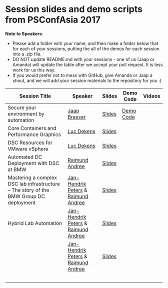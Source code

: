 # Session slides and demo scripts from PSConfAsia 2017

**Note to Speakers**:

- Please add a folder with your name, and then make a folder below that for each of your sessions, putting the all of the demos for each session into a .zip file.
- DO NOT update README.md with your sessions - one of us (Jaap or Amanda) will update the table after we accept your pull request. It is less work for us this way.
- If you would prefer not to mess with GitHub, give Amanda or Jaap a shout, and we will add your session materials to the repository for you :)

| Session Title  | Speaker | Slides | Demo Code | Videos |
| ------------- | ------------- | ------------- | ------------- | ------------- |
| Secure your environment by automation | [Jaap Brasser](https://github.com/jaapbrasser) | [Slides](https://github.com/PowerShellAsia/PSConfAsia2017/blob/master/Jaap%20Brasser/Secure%20your%20environment%20by%20automation/Secure%20your%20environment%20by%20automation.pdf) | [Demo Code](https://github.com/PowerShellAsia/PSConfAsia2017/blob/master/Jaap%20Brasser/Secure%20your%20environment%20by%20automation/Secure%20your%20environment%20by%20automation.zip) | |
| Core Containers and Performance Graphics | [Luc Dekens](https://twitter.com/LucD22) | [Slides](https://github.com/PowerShellAsia/PSConfAsia2017/blob/master/Luc%20Dekens/Core%20Containers%20and%20Performance%20Graphics/Core-Containers_Performance.pptx) | | | |
| DSC Resources for VMware vSphere | [Luc Dekens](https://twitter.com/LucD22) | [Slides](https://github.com/PowerShellAsia/PSConfAsia2017/blob/master/Luc%20Dekens/DSC%20Resources%20for%20VMware%20vSphere/vSphere%20DSC.pptx) | | | |
| Automated DC Deployment with DSC at BMW | [Raimund Andree](https://github.com/raandree) | [Slides](https://github.com/PowerShellAsia/PSConfAsia2017/blob/master/Raimund%20Andree/Automated%20DC%20Deployment%20with%20DSC%20at%20BMW/Automated%20DC%20Deployment%20with%20DSC%20at%20BMW.pptx) | | | |
| Mastering a complex DSC lab infrastructure – The story of the BMW Group DC deployment | [Jan-Hendrik Peters](https://github.com/nyanhp) & [Raimund Andree](https://github.com/raandree) | [Slides](https://github.com/PowerShellAsia/PSConfAsia2017/blob/master/Raimund%20Andree/Mastering%20a%20complex%20DSC%20lab%20infrastructure%20%E2%80%93%20The%20story%20of%20the%20BMW%20Group%20DC%20deployment/Mastering%20a%20complex%20DSC%20lab%20infrastructure%20%E2%80%93%20The%20story%20of%20the%20BMW%20Group%20DC%20deployment.pptx) | | |
| Hybrid Lab Automation | [Jan-Hendrik Peters](https://github.com/nyanhp) & [Raimund Andree](https://github.com/raandree) | [Slides]() | | |
|  | [Jan-Hendrik Peters](https://github.com/nyanhp) & [Raimund Andree](https://github.com/raandree)| [Slides]() | | |
| | | | | |
| | | | | |
| | | | | |
| | | | | |
| | | | | |
